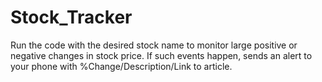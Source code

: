 # Stock_Tracker
Run the code with the desired stock name to monitor large positive or negative changes in stock price. If such events happen, sends an alert to your phone with %Change/Description/Link to article. 
